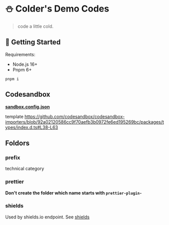 # ⛄️ Colder's Demo Codes

> code a little cold.

## 🚀 Getting Started

Requirements:
- Node.js 16+
- Pnpm 6+

```shell
pnpm i
```

## Codesandbox

**[sandbox.config.json](https://codesandbox.io/docs/configuration#sandbox-configuration)**

template https://github.com/codesandbox/codesandbox-importers/blob/92a02120586cc9f70aefb3b0972fe6ed195269bc/packages/types/index.d.ts#L38-L63

## Foldors

### prefix

technical category

### prettier

**Don't create the folder which name starts with `prettier-plugin-`**

### shields

Used by shields.io endpoint. See [shields](./shields/README.md)
